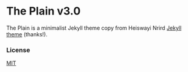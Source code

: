 # The Plain v3.0

The Plain is a minimalist Jekyll theme copy from Heiswayi Nrird [Jekyll theme](https://github.com/heiswayi/the-plain) (thanks!).

### License

[MIT](LICENSE.md)

